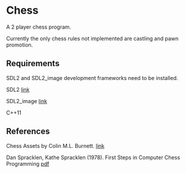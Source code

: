 # Chess
A 2 player chess program.

Currently the only chess rules not implemented are castling and pawn promotion.

## Requirements
SDL2 and SDL2_image development frameworks need to be installed.

SDL2 [link](https://www.libsdl.org/download-2.0.php)

SDL2_image [link](https://www.libsdl.org/projects/SDL_image/)

C++11

## References
Chess Assets by Colin M.L. Burnett. [link](https://marcelk.net/chess/pieces/)

Dan Spracklen, Kathe Spracklen (1978). First Steps in Computer Chess Programming [pdf](http://archive.computerhistory.org/projects/chess/related_materials/text/4-4.First_Steps.Byte_Magazine/First_Steps_in_Computer_Chess_Programing.Spracklen-Dan_Kathe.Byte_Magazine.Oct-1978.062303035.sm.pdf)
